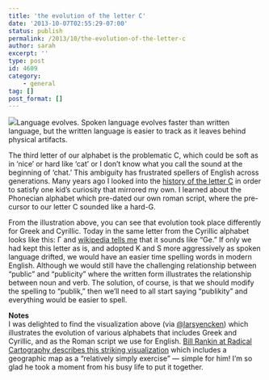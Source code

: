 ```yaml
---
title: 'the evolution of the letter C'
date: '2013-10-07T02:55:29-07:00'
status: publish
permalink: /2013/10/the-evolution-of-the-letter-c
author: sarah
excerpt: ''
type: post
id: 4609
category:
    - general
tag: []
post_format: []
---
```

[![](https://monosnap.com/image/8mPf07gvlAR7xRQc77kAyxpA4.png)](http://www.radicalcartography.net/index.html?alphabets)Language evolves. Spoken language evolves faster than written language, but the written language is easier to track as it leaves behind physical artifacts.

The third letter of our alphabet is the problematic C, which could be soft as in ‘nice’ or hard like ‘cat’ or I don’t know what you call the sound at the beginning of ‘chat.’ This ambiguity has frustrated spellers of English across generations. Many years ago I looked into the [history of the letter C](https://www.ultrasaurus.com/sarahblog/2003/08/the-history-of-the-letter-c/) in order to satisfy one kid’s curiosity that mirrored my own. I learned about the Phonecian alphabet which pre-dated our own roman script, where the pre-cursor to our letter C sounded like a hard-G.

From the illustration above, you can see that evolution took place differently for Greek and Cyrillic. Today in the same letter from the Cyrillic alphabet looks like this: Г and [wikipedia tells me](http://en.wikipedia.org/wiki/Cyrillic_alphabets) that it sounds like “Ge.” If only we had kept this letter as is, and adopted K and S more aggressively as spoken language drifted, we would have an easier time spelling words in modern English. Although we would still have the challenging relationship between “public” and “publicity” where the written form illustrates the relationship between noun and verb. The solution, of course, is that we should modify the spelling to “publik,” then we’ll need to all start saying “publikity” and everything would be easier to spell.

**Notes**  
I was delighted to find the visualization above (via [@larsyencken](https://twitter.com/larsyencken)) which illustrates the evolution of various alphabets that includes Greek and Cyrillic, and as the Roman script we use for English. [Bill Rankin at Radical Cartography describes this striking visualization](http://www.radicalcartography.net/index.html?alphabets) which includes a geographic map as a “relatively simply exercise” — simple for him! I’m so glad he took a moment from his busy life to put it together.